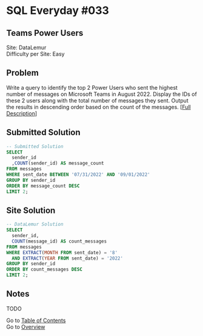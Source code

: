 # SQL Everyday \#033

## Teams Power Users

Site: DataLemur\
Difficulty per Site: Easy

## Problem

Write a query to identify the top 2 Power Users who sent the highest number of messages on Microsoft Teams in August 2022. Display the IDs of these 2 users along with the total number of messages they sent. Output the results in descending order based on the count of the messages. [[Full Description](https://datalemur.com/questions/teams-power-users)]

## Submitted Solution

```sql
-- Submitted Solution
SELECT 
  sender_id
  ,COUNT(sender_id) AS message_count
FROM messages
WHERE sent_date BETWEEN '07/31/2022' AND '09/01/2022'
GROUP BY sender_id
ORDER BY message_count DESC
LIMIT 2;
```

## Site Solution

```sql
-- DataLemur Solution 
SELECT 
  sender_id,
  COUNT(message_id) AS count_messages
FROM messages
WHERE EXTRACT(MONTH FROM sent_date) = '8'
  AND EXTRACT(YEAR FROM sent_date) = '2022'
GROUP BY sender_id
ORDER BY count_messages DESC
LIMIT 2; 
```

## Notes

TODO

Go to [Table of Contents](/README.md#contents)\
Go to [Overview](/README.md)
